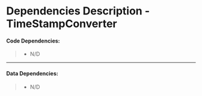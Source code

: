 # Dependencies Description - TimeStampConverter


#### **Code Dependencies:**
> * N/D

-----

#### **Data Dependencies:**
> * N/D